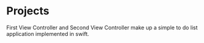 # Projects
First View Controller and Second View Controller make up a simple to do list application implemented in swift.
